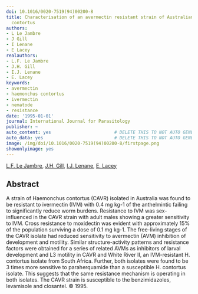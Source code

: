 ```yaml
---
doi: 10.1016/0020-7519(94)00200-8
title: Characterisation of an avermectin resistant strain of Australian Haemonchus
  contortus
authors:
- L Le Jambre
- J Gill
- I Lenane
- E Lacey
realauthors:
- L.F. Le Jambre
- J.H. Gill
- I.J. Lenane
- E. Lacey
keywords:
- avermectin
- haemonchus contortus
- ivermectin
- nematode
- resistance
date: '1995-01-01'
journal: International Journal for Parasitology
publisher: ~
auto_content: yes                        # DELETE THIS TO NOT AUTO GENERATE CONTENT
auto_data: yes                           # DELETE THIS TO NOT AUTO GENERATE METADATA
image: /img/doi/10.1016/0020-7519(94)00200-8/firstpage.png
showonlyimage: yes
---
```

[L.F. Le Jambre](https://www.scopus.com/authid/detail.uri?authorId=7004181042), [J.H. Gill](https://www.scopus.com/authid/detail.uri?authorId=7401976103), [I.J. Lenane](https://www.scopus.com/authid/detail.uri?authorId=6506559458), [E. Lacey](https://www.scopus.com/authid/detail.uri?authorId=7006842661)

## Abstract
A strain of Haemonchus contortus (CAVR) isolated in Australia was found to be resistant to ivermectin (IVM) with 0.4 mg kg-1 of the anthelmintic failing to significantly reduce worm burdens. Resistance to IVM was sex-influenced in the CAVR strain with adult males showing a greater sensitivity to IVM. Cross resistance to moxidectin was evident with approximately 15% of the population surviving a dose of 0.1 mg kg-1. The free-living stages of the CAVR isolate had reduced sensitivity to avermectin (AVM) inhibition of development and motility. Similar structure-activity patterns and resistance factors were obtained for a series of related AVMs as inhibitors of larval development and L3 motility in CAVR and White River II, an IVM-resistant H. contortus isolate from South Africa. Further, both isolates were found to be 3 times more sensitive to paraherquamide than a susceptible H. contortus isolate. This suggests that the same resistance mechanism is operating in both isolates. The CAVR strain is susceptible to the benzimidazoles, levamisole and closantel. © 1995.
